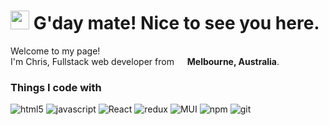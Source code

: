 <h1><img src="https://emojis.slackmojis.com/emojis/images/1531849430/4246/blob-sunglasses.gif?1531849430" width="30"/> G'day mate! Nice to see you here.</h1>

<p>Welcome to my page! </br> I'm Chris, Fullstack web developer from <img src="https://image.flaticon.com/icons/svg/206/206618.svg" width="13"/> <b>Melbourne, Australia</b>. </p>
<h3>Things I code with</h3>
<p>


  <img alt="html5" src="https://img.shields.io/badge/-HTML5-E34F26?style=flat-square&logo=html5&logoColor=white" />
  <img alt="javascript" src="https://img.shields.io/badge/-JavaScript-F7DF1E?style=flat-square&logo=javascript&logoColor=white" />
  <!-- <img alt="Mongo" src="https://img.shields.io/badge/-MongoDB-234ea94b?style=flat-square&logo=mongodb&logoColor=white" /> -->
  <!-- <img alt="express" src="https://img.shields.io/badge/-express-404D59?style=flat-square&logo=express&logoColor=white" />   -->
  <img alt="React" src="https://img.shields.io/badge/-React-45b8d8?style=flat-square&logo=react&logoColor=white" />
  <!-- <img alt="Nodejs" src="https://img.shields.io/badge/-Nodejs-43853d?style=flat-square&logo=Node.js&logoColor=white" /> -->
  <img alt="redux" src="https://img.shields.io/badge/-Redux-764ABC?style=flat-square&logo=redux&logoColor=white" />
  <img alt="MUI" src="https://img.shields.io/badge/-Material--UI-0081CB?style=flat-square&logo=material-ui&logoColor=white" />
  <img alt="npm" src="https://img.shields.io/badge/-NPM-CB3837?style=flat-square&logo=npm&logoColor=white" />
  <img alt="git" src="https://img.shields.io/badge/-Git-F05032?style=flat-square&logo=git&logoColor=white" />
</p>

